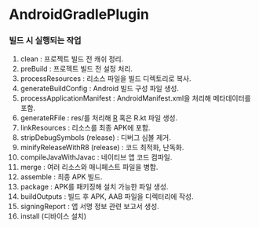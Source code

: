 # AndroidGradlePlugin

### 빌드 시 실행되는 작업

1. clean : 프로젝트 빌드 전 캐쉬 정리.
2. preBuild : 프로젝트 빌드 전 설정 처리.
3. processResources : 리소스 파일을 빌드 디렉토리로 복사.
4. generateBuildConfig : Android 빌드 구성 파일 생성.
5. processApplicationManifest : AndroidManifest.xml을 처리해 메타데이터를 포함.
6. generateRFile : res/를 처리해 [R](R) 혹은 R.kt 파일 생성.
7. linkResources : 리소스를 최종 APK에 포함.
8. stripDebugSymbols (release) : 디버그 심볼 제거.
9. minifyReleaseWithR8 (release) : 코드 최적화, 난독화.
10. compileJavaWithJavac : 네이티브 앱 코드 컴파일.
11. merge : 여러 리소스와 매니페스트 파일을 병합.
12. assemble : 최종 APK 빌드.
13. package : APK를 패키징해 설치 가능한 파일 생성.
14. buildOutputs : 빌드 후 APK, AAB 파일을 디렉터리에 작성.
15. signingReport : 앱 서명 정보 관련 보고서 생성.
16. install (디바이스 설치)